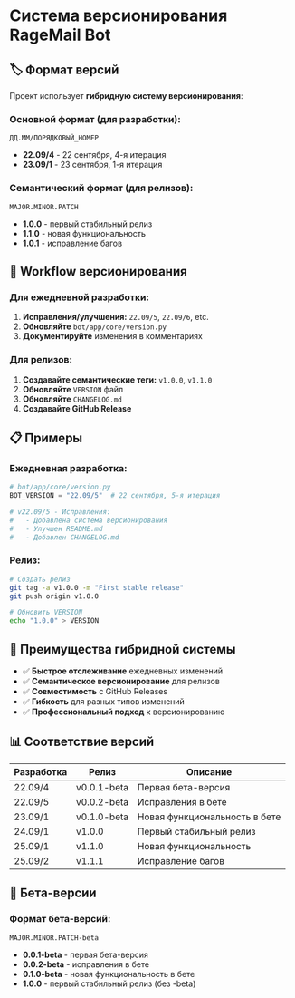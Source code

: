 # Система версионирования RageMail Bot

## 🏷️ Формат версий

Проект использует **гибридную систему версионирования**:

### Основной формат (для разработки):
```
ДД.ММ/ПОРЯДКОВЫЙ_НОМЕР
```
- **22.09/4** - 22 сентября, 4-я итерация
- **23.09/1** - 23 сентября, 1-я итерация

### Семантический формат (для релизов):
```
MAJOR.MINOR.PATCH
```
- **1.0.0** - первый стабильный релиз
- **1.1.0** - новая функциональность
- **1.0.1** - исправление багов

## 🔄 Workflow версионирования

### Для ежедневной разработки:
1. **Исправления/улучшения:** `22.09/5`, `22.09/6`, etc.
2. **Обновляйте** `bot/app/core/version.py`
3. **Документируйте** изменения в комментариях

### Для релизов:
1. **Создавайте семантические теги:** `v1.0.0`, `v1.1.0`
2. **Обновляйте** `VERSION` файл
3. **Обновляйте** `CHANGELOG.md`
4. **Создавайте GitHub Release**

## 📋 Примеры

### Ежедневная разработка:
```python
# bot/app/core/version.py
BOT_VERSION = "22.09/5"  # 22 сентября, 5-я итерация

# v22.09/5 - Исправления:
#   - Добавлена система версионирования
#   - Улучшен README.md
#   - Добавлен CHANGELOG.md
```

### Релиз:
```bash
# Создать релиз
git tag -a v1.0.0 -m "First stable release"
git push origin v1.0.0

# Обновить VERSION
echo "1.0.0" > VERSION
```

## 🎯 Преимущества гибридной системы

- ✅ **Быстрое отслеживание** ежедневных изменений
- ✅ **Семантическое версионирование** для релизов
- ✅ **Совместимость** с GitHub Releases
- ✅ **Гибкость** для разных типов изменений
- ✅ **Профессиональный подход** к версионированию

## 📊 Соответствие версий

| Разработка | Релиз | Описание |
|------------|-------|----------|
| 22.09/4 | v0.0.1-beta | Первая бета-версия |
| 22.09/5 | v0.0.2-beta | Исправления в бете |
| 23.09/1 | v0.1.0-beta | Новая функциональность в бете |
| 24.09/1 | v1.0.0 | Первый стабильный релиз |
| 25.09/1 | v1.1.0 | Новая функциональность |
| 25.09/2 | v1.1.1 | Исправление багов |

## 🧪 Бета-версии

### Формат бета-версий:
```
MAJOR.MINOR.PATCH-beta
```

- **0.0.1-beta** - первая бета-версия
- **0.0.2-beta** - исправления в бете
- **0.1.0-beta** - новая функциональность в бете
- **1.0.0** - первый стабильный релиз (без -beta)
